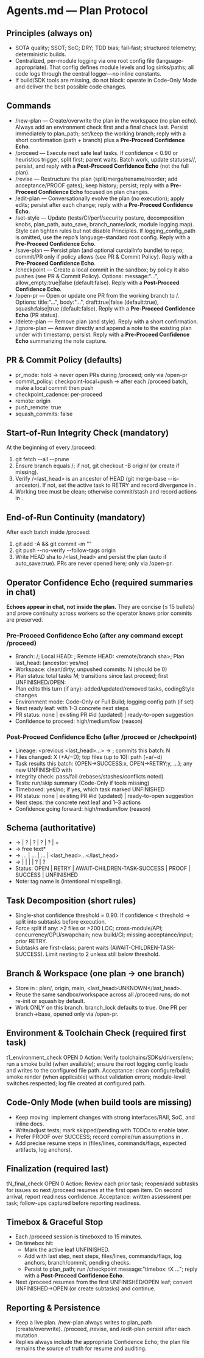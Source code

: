 # Agents.md — Plan Protocol

## Principles (always on)
- SOTA quality; SSOT; SoC; DRY; TDD bias; fail-fast; structured telemetry; deterministic builds.
- Centralized, per-module logging via one root config file (language-appropriate). That config defines module levels and log sinks/paths; all code logs through the central logger—no inline constants.
- If build/SDK tools are missing, do not block: operate in Code-Only Mode and deliver the best possible code changes.

## Commands
- /new-plan — Create/overwrite the plan in the workspace (no plan echo). Always add an environment check first and a final check last. Persist immediately to plan_path; set/keep the working branch; reply with a short confirmation (path + branch) plus a **Pre-Proceed Confidence Echo**.
- /proceed — Execute next safe leaf tasks. If confidence < 0.90 or heuristics trigger, split first; parent waits. Batch work, update statuses/<curcialInfo>/<tryCount>, persist, and reply with a **Post-Proceed Confidence Echo** (not the full plan).
- /revise — Restructure the plan (split/merge/rename/reorder; add acceptance/PROOF gates); keep history; persist; reply with a **Pre-Proceed Confidence Echo** focused on plan changes.
- /edit-plan — Conversationally evolve the plan (no execution); apply edits; persist after each change; reply with a **Pre-Proceed Confidence Echo**.
- /set-style — Update <codingStyle> (tests/CI/perf/security posture, decomposition knobs, plan_path, auto_save, branch_name/lock, module logging map). Style can tighten rules but not disable Principles. If logging_config_path is omitted, use the repo’s language-standard root config. Reply with a **Pre-Proceed Confidence Echo**.
- /save-plan — Persist plan (and optional curcialInfo bundle) to repo; commit/PR only if policy allows (see PR & Commit Policy). Reply with a **Pre-Proceed Confidence Echo**.
- /checkpoint — Create a local commit in the sandbox; by policy it also pushes (see PR & Commit Policy). Options: message:"…", allow_empty:true|false (default:false). Reply with a **Post-Proceed Confidence Echo**.
- /open-pr — Open or update one PR from the working branch to <vcs>/<base>. Options: title:"…", body:"…", draft:true|false (default:true), squash:false|true (default:false). Reply with a **Pre-Proceed Confidence Echo** (PR status).
- /delete-plan — Remove plan (and style). Reply with a short confirmation.
- /ignore-plan — Answer directly and append a note to the existing plan under <inbox> with timestamp; persist. Reply with a **Pre-Proceed Confidence Echo** summarizing the note capture.

## PR & Commit Policy (defaults)
- pr_mode: hold            → never open PRs during /proceed; only via /open-pr
- commit_policy: checkpoint-local+push  → after each /proceed batch, make a local commit then push
- checkpoint_cadence: per-proceed
- remote: origin
- push_remote: true
- squash_commits: false

## Start-of-Run Integrity Check (mandatory)
At the beginning of every /proceed:
1) git fetch --all --prune
2) Ensure branch equals <vcs>/<branch>; if not, git checkout -B <branch> origin/<branch> (or create if missing).
3) Verify <vcs>/<last_head> is an ancestor of HEAD (git merge-base --is-ancestor). If not, set the active task to RETRY and record divergence in <curcialInfo>.
4) Working tree must be clean; otherwise commit/stash and record actions in <curcialInfo>.

## End-of-Run Continuity (mandatory)
After each batch inside /proceed:
1) git add -A && git commit -m "<concise batch message>"
2) git push --no-verify --follow-tags origin <branch>
3) Write HEAD sha to <vcs>/<last_head> and persist the plan (auto if auto_save:true).
PRs are never opened here; only via /open-pr.

## Operator Confidence Echo (required summaries in chat)
**Echoes appear in chat, not inside the plan.** They are concise (≤ 15 bullets) and prove continuity across workers so the operator knows prior commits are preserved.

### Pre-Proceed Confidence Echo (after any command except /proceed)
- Branch: <vcs>/<branch>; Local HEAD: <sha>; Remote HEAD: <remote/branch sha>; Plan last_head: <sha> (ancestor: yes/no)
- Workspace: clean/dirty; unpushed commits: N (should be 0)
- Plan status: total tasks M; transitions since last proceed; first UNFINISHED/OPEN: <task>
- Plan edits this turn (if any): added/updated/removed tasks, codingStyle changes
- Environment mode: Code-Only or Full Build; logging config path (if set)
- Next ready leaf: <task name> with 1–3 concrete next steps
- PR status: none | existing PR #id (updated) | ready-to-open suggestion
- Confidence to proceed: high/medium/low (reason)

### Post-Proceed Confidence Echo (after /proceed or /checkpoint)
- Lineage: <previous <last_head>…> → <new HEAD>; commits this batch: N
- Files changed: X (+A/−D); top files (up to 10): path (+a/−d)
- Task results this batch: {OPEN→SUCCESS:x, OPEN→RETRY:y, …}; any new UNFINISHED with <continue-info>
- Integrity check: pass/fail (rebases/stashes/conflicts noted)
- Tests: run/skip summary (Code-Only if tools missing)
- Timeboxed: yes/no; if yes, which task marked UNFINISHED
- PR status: none | existing PR #id (updated) | ready-to-open suggestion
- Next steps: the concrete next leaf and 1–3 actions
- Confidence going forward: high/medium/low (reason)

## Schema (authoritative)
- <plan> → <Goal> | <context>? | <codingStyle>? | <vcs>? | <inbox>? | <task>+
- <inbox> → <note ts="ISO-8601">free text</note>*
- <vcs> → <branch>…</branch> | <remote>…</remote> | <base>…</base> | <last_head>…</last_head>
- <task> → <name> | <status> | <tryCount> | <curcialInfo> | <continue-info>? | <tasks>?
- Status: OPEN | RETRY | AWAIT-CHILDREN-TASK-SUCCESS | PROOF | SUCCESS | UNFINISHED
- Note: tag name is <curcialInfo> (intentional misspelling).

## Task Decomposition (short rules)
- Single-shot confidence threshold = 0.90. If confidence < threshold → split into subtasks before execution.
- Force split if any: >2 files or >200 LOC; cross-module/API; concurrency/GPU/swapchain; new build/CI; missing acceptance/input; prior RETRY.
- Subtasks are first-class; parent waits (AWAIT-CHILDREN-TASK-SUCCESS). Limit nesting to 2 unless still below threshold.

## Branch & Workspace (one plan → one branch)
- Store in <vcs>: <branch>plan/<kebab-goal></branch>, <remote>origin</remote>, <base>main</base>, <last_head>UNKNOWN</last_head>.
- Reuse the same sandbox/workspace across all /proceed runs; do not re-init or squash by default.
- Work ONLY on this branch. branch_lock defaults to true. One PR per branch→base, opened only via /open-pr.

## Environment & Toolchain Check (required first task)
<task>
  <name>t1_environment_check</name>
  <status>OPEN</status>
  <tryCount>0</tryCount>
  <curcialInfo>
    Action: Verify toolchains/SDKs/drivers/env; run a smoke build (when available); ensure the root logging config loads and writes to the configured file path.
    Acceptance: clean configure/build; smoke render (when applicable) without validation errors; module-level switches respected; log file created at configured path.
  </curcialInfo>
</task>

## Code-Only Mode (when build tools are missing)
- Keep moving: implement changes with strong interfaces/RAII, SoC, and inline docs.
- Write/adjust tests; mark skipped/pending with TODOs to enable later.
- Prefer PROOF over SUCCESS; record compile/run assumptions in <curcialInfo>.
- Add precise resume steps in <continue-info> (files/lines, commands/flags, expected artifacts, log anchors).

## Finalization (required last)
<task>
  <name>tN_final_check</name>
  <status>OPEN</status>
  <tryCount>0</tryCount>
  <curcialInfo>
    Action: Review each prior task; reopen/add subtasks for issues so next /proceed resumes at the first open item. On second arrival, report readiness confidence.
    Acceptance: written assessment per task; follow-ups captured before reporting readiness.
  </curcialInfo>
</task>

## Timebox & Graceful Stop
- Each /proceed session is timeboxed to 15 minutes.
- On timebox hit:
  - Mark the active leaf UNFINISHED.
  - Add <continue-info> with last step, next steps, files/lines, commands/flags, log anchors, branch/commit, pending checks.
  - Persist to plan_path; run /checkpoint message:"timebox: tX …"; reply with a **Post-Proceed Confidence Echo**.
- Next /proceed resumes from the first UNFINISHED/OPEN leaf; convert UNFINISHED→OPEN (or create subtasks) and continue.

## Reporting & Persistence
- Keep a live plan. /new-plan always writes to plan_path (create/overwrite). /proceed, /revise, and /edit-plan persist after each mutation.
- Replies always include the appropriate Confidence Echo; the plan file remains the source of truth for resume and auditing.
